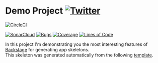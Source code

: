 #  Demo Project [![Twitter](https://img.shields.io/twitter/follow/piotr_minkowski.svg?style=social&logo=twitter&label=Follow%20Me)](https://twitter.com/piotr_minkowski)

[![CircleCI](https://circleci.com/gh/piomin/sample-spring-boot-appew3.svg?style=svg)](https://circleci.com/gh/piomin/sample-spring-boot-appew3)

[![SonarCloud](https://sonarcloud.io/images/project_badges/sonarcloud-black.svg)](https://sonarcloud.io/dashboard?id=piomin_sample-spring-boot-appew3)
[![Bugs](https://sonarcloud.io/api/project_badges/measure?project=piomin_sample-spring-boot-appew3&metric=bugs)](https://sonarcloud.io/dashboard?id=piomin_sample-spring-boot-appew3)
[![Coverage](https://sonarcloud.io/api/project_badges/measure?project=piomin_sample-spring-boot-appew3&metric=coverage)](https://sonarcloud.io/dashboard?id=piomin_sample-spring-boot-appew3)
[![Lines of Code](https://sonarcloud.io/api/project_badges/measure?project=piomin_sample-spring-boot-appew3&metric=ncloc)](https://sonarcloud.io/dashboard?id=piomin_sample-spring-boot-appew3)

In this project I'm demonstrating you the most interesting features of [Backstage](https://backstage.io/) for generating app skeletons. \
This skeleton was generated automatically from the following [template](https://github.com/piomin/backstage-templates/blob/master/templates/spring-boot-basic/template.yaml).